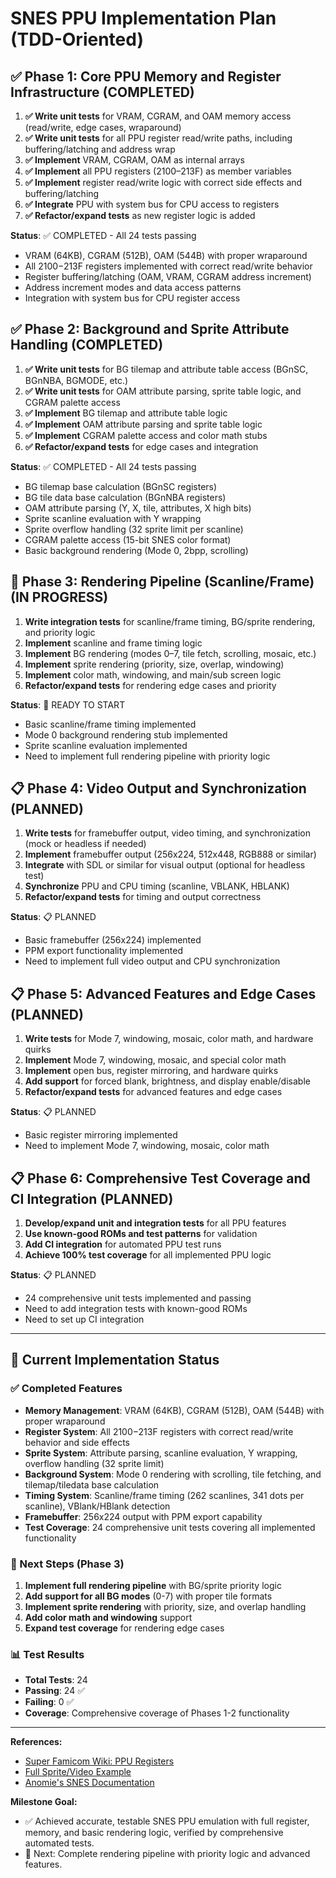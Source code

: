 # SNES PPU Implementation Plan (TDD-Oriented)

## ✅ Phase 1: Core PPU Memory and Register Infrastructure (COMPLETED)

1. **✅ Write unit tests** for VRAM, CGRAM, and OAM memory access (read/write, edge cases, wraparound)
2. **✅ Write unit tests** for all PPU register read/write paths, including buffering/latching and address wrap
3. **✅ Implement** VRAM, CGRAM, OAM as internal arrays
4. **✅ Implement** all PPU registers ($2100–$213F) as member variables
5. **✅ Implement** register read/write logic with correct side effects and buffering/latching
6. **✅ Integrate** PPU with system bus for CPU access to registers
7. **✅ Refactor/expand tests** as new register logic is added

**Status**: ✅ COMPLETED - All 24 tests passing
- VRAM (64KB), CGRAM (512B), OAM (544B) with proper wraparound
- All $2100-$213F registers implemented with correct read/write behavior
- Register buffering/latching (OAM, VRAM, CGRAM address increment)
- Address increment modes and data access patterns
- Integration with system bus for CPU register access

## ✅ Phase 2: Background and Sprite Attribute Handling (COMPLETED)

1. **✅ Write unit tests** for BG tilemap and attribute table access (BGnSC, BGnNBA, BGMODE, etc.)
2. **✅ Write unit tests** for OAM attribute parsing, sprite table logic, and CGRAM palette access
3. **✅ Implement** BG tilemap and attribute table logic
4. **✅ Implement** OAM attribute parsing and sprite table logic
5. **✅ Implement** CGRAM palette access and color math stubs
6. **✅ Refactor/expand tests** for edge cases and integration

**Status**: ✅ COMPLETED - All 24 tests passing
- BG tilemap base calculation (BGnSC registers)
- BG tile data base calculation (BGnNBA registers)
- OAM attribute parsing (Y, X, tile, attributes, X high bits)
- Sprite scanline evaluation with Y wrapping
- Sprite overflow handling (32 sprite limit per scanline)
- CGRAM palette access (15-bit SNES color format)
- Basic background rendering (Mode 0, 2bpp, scrolling)

## 🔄 Phase 3: Rendering Pipeline (Scanline/Frame) (IN PROGRESS)

1. **Write integration tests** for scanline/frame timing, BG/sprite rendering, and priority logic
2. **Implement** scanline and frame timing logic
3. **Implement** BG rendering (modes 0–7, tile fetch, scrolling, mosaic, etc.)
4. **Implement** sprite rendering (priority, size, overlap, windowing)
5. **Implement** color math, windowing, and main/sub screen logic
6. **Refactor/expand tests** for rendering edge cases and priority

**Status**: 🔄 READY TO START
- Basic scanline/frame timing implemented
- Mode 0 background rendering stub implemented
- Sprite scanline evaluation implemented
- Need to implement full rendering pipeline with priority logic

## 📋 Phase 4: Video Output and Synchronization (PLANNED)

1. **Write tests** for framebuffer output, video timing, and synchronization (mock or headless if needed)
2. **Implement** framebuffer output (256x224, 512x448, RGB888 or similar)
3. **Integrate** with SDL or similar for visual output (optional for headless test)
4. **Synchronize** PPU and CPU timing (scanline, VBLANK, HBLANK)
5. **Refactor/expand tests** for timing and output correctness

**Status**: 📋 PLANNED
- Basic framebuffer (256x224) implemented
- PPM export functionality implemented
- Need to implement full video output and CPU synchronization

## 📋 Phase 5: Advanced Features and Edge Cases (PLANNED)

1. **Write tests** for Mode 7, windowing, mosaic, color math, and hardware quirks
2. **Implement** Mode 7, windowing, mosaic, and special color math
3. **Implement** open bus, register mirroring, and hardware quirks
4. **Add support** for forced blank, brightness, and display enable/disable
5. **Refactor/expand tests** for advanced features and edge cases

**Status**: 📋 PLANNED
- Basic register mirroring implemented
- Need to implement Mode 7, windowing, mosaic, color math

## 📋 Phase 6: Comprehensive Test Coverage and CI Integration (PLANNED)

1. **Develop/expand unit and integration tests** for all PPU features
2. **Use known-good ROMs and test patterns** for validation
3. **Add CI integration** for automated PPU test runs
4. **Achieve 100% test coverage** for all implemented PPU logic

**Status**: 📋 PLANNED
- 24 comprehensive unit tests implemented and passing
- Need to add integration tests with known-good ROMs
- Need to set up CI integration

---

## 🎯 Current Implementation Status

### ✅ Completed Features
- **Memory Management**: VRAM (64KB), CGRAM (512B), OAM (544B) with proper wraparound
- **Register System**: All $2100-$213F registers with correct read/write behavior and side effects
- **Sprite System**: Attribute parsing, scanline evaluation, Y wrapping, overflow handling (32 sprite limit)
- **Background System**: Mode 0 rendering with scrolling, tile fetching, and tilemap/tiledata base calculation
- **Timing System**: Scanline/frame timing (262 scanlines, 341 dots per scanline), VBlank/HBlank detection
- **Framebuffer**: 256x224 output with PPM export capability
- **Test Coverage**: 24 comprehensive unit tests covering all implemented functionality

### 🔄 Next Steps (Phase 3)
1. **Implement full rendering pipeline** with BG/sprite priority logic
2. **Add support for all BG modes** (0-7) with proper tile formats
3. **Implement sprite rendering** with priority, size, and overlap handling
4. **Add color math and windowing** support
5. **Expand test coverage** for rendering edge cases

### 📊 Test Results
- **Total Tests**: 24
- **Passing**: 24 ✅
- **Failing**: 0 ✅
- **Coverage**: Comprehensive coverage of Phases 1-2 functionality

---

**References:**

- [Super Famicom Wiki: PPU Registers](https://wiki.superfamicom.org/registers)
- [Full Sprite/Video Example](https://wiki.superfamicom.org/snes-sprites/history/1592699300223)
- [Anomie's SNES Documentation](https://problemkaputt.de/fullsnes.htm)

**Milestone Goal:**

- ✅ Achieved accurate, testable SNES PPU emulation with full register, memory, and basic rendering logic, verified by comprehensive automated tests.
- 🎯 Next: Complete rendering pipeline with priority logic and advanced features.

